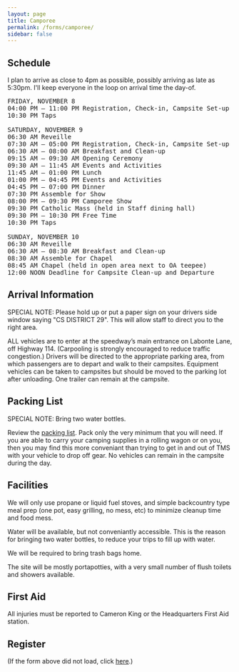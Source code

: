 ```yaml
---
layout: page
title: Camporee
permalink: /forms/camporee/
sidebar: false
---
```


## Schedule

I plan to arrive as close to 4pm as possible, possibly
arriving as late as 5:30pm.  I'll keep everyone in the loop
on arrival time the day-of.

<pre>
FRIDAY, NOVEMBER 8
04:00 PM – 11:00 PM Registration, Check-in, Campsite Set-up
10:30 PM Taps

SATURDAY, NOVEMBER 9
06:30 AM Reveille
07:30 AM – 05:00 PM Registration, Check-in, Campsite Set-up
06:30 AM – 08:00 AM Breakfast and Clean-up
09:15 AM – 09:30 AM Opening Ceremony
09:30 AM – 11:45 AM Events and Activities
11:45 AM – 01:00 PM Lunch
01:00 PM – 04:45 PM Events and Activities
04:45 PM – 07:00 PM Dinner
07:30 PM Assemble for Show
08:00 PM – 09:30 PM Camporee Show
09:30 PM Catholic Mass (held in Staff dining hall)
09:30 PM – 10:30 PM Free Time
10:30 PM Taps

SUNDAY, NOVEMBER 10
06:30 AM Reveille
06:30 AM – 08:30 AM Breakfast and Clean-up
08:30 AM Assemble for Chapel
08:45 AM Chapel (held in open area next to OA teepee)
12:00 NOON Deadline for Campsite Clean-up and Departure
</pre>

## Arrival Information

SPECIAL NOTE: Please hold up or put a paper sign on your drivers side window saying
"CS DISTRICT 29".  This will allow staff to direct you to the right area.

ALL vehicles are to enter at the speedway’s main entrance on Labonte Lane, off Highway 114.
(Carpooling is strongly encouraged to reduce traffic congestion.) Drivers will be directed to the
appropriate parking area, from which passengers are to depart and walk to their campsites.
Equipment vehicles can be taken to campsites but should be moved to the parking lot after
unloading. One trailer can remain at the campsite.

## Packing List

SPECIAL NOTE: Bring two water bottles.

Review the [packing list](/forms/packinglist/).  Pack only the very minimum 
that you will need.  If you are able to carry your camping supplies in a 
rolling wagon or on you, then you may find this more conveniant than trying 
to get in and out of TMS with your vehicle to drop off gear.  No vehicles 
can remain in the campsite during 
the day.

## Facilities

We will only use propane or liquid fuel stoves, and simple backcountry 
type meal prep (one pot, easy grilling, no mess, etc) to minimize cleanup 
time and food mess.

Water will be available, but not conveniantly accessible.  This is the 
reason for bringing two water bottles, to reduce your trips to fill up 
with water.

We will be required to bring trash bags home.

The site will be mostly portapotties, with a very small number of flush 
toilets and showers available.

## First Aid

All injuries must be reported to Cameron King or the Headquarters First Aid 
station.



## Register

<div class="cognito">
<script src="https://services.cognitoforms.com/s/rF5vcplHs0qAWm8XnP1e2A"></script>
<script>Cognito.load("forms", { id: "3" });</script>
</div>

(If the form above did not load, click [here](https://www.cognitoforms.com/Pack379/LonghornCentennialCamporeeRegistration).)
